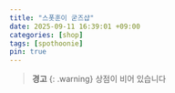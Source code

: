 ```yaml
---
title: "스폿훈이 굳즈샵"
date: 2025-09-11 16:39:01 +09:00
categories: [shop]
tags: [spothoonie]
pin: true
---
```

> **경고**
> {: .warning}
> 상점이 비어 있습니다
